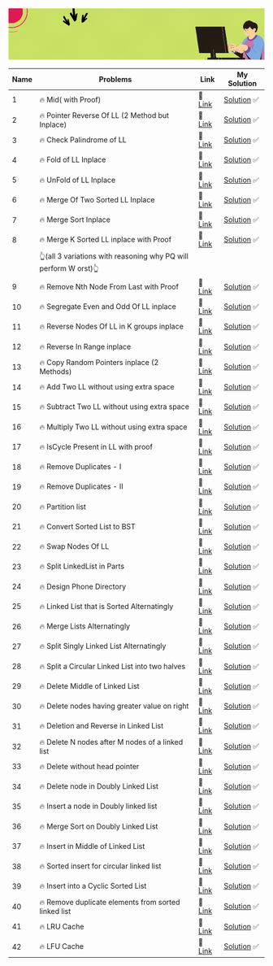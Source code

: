<img src="../gifs/linkedlist.gif" />

|Name |                      Problems                                              |               Link                  |    My Solution    |
|-----|----------------------------------------------------------------------------|---------------------------------------------|---------------------  |              
|1      |  🔥 Mid( with Proof)                                   | 📌 [Link]() |[Solution]() ✅|                                                   
|2	    |  🔥 Pointer Reverse Of LL (2 Method but Inplace)       | 📌 [Link]() |[Solution]() ✅|                                                       
|3	    |  🔥 Check Palindrome of LL                             | 📌 [Link]() |[Solution]() ✅|                                                       
|4	    |  🔥 Fold of LL Inplace                                 | 📌 [Link]() |[Solution]() ✅|                                                                       
|5	    |  🔥 UnFold of LL Inplace                               | 📌 [Link]() |[Solution]() ✅|                                                       
|6	    |  🔥 Merge Of Two Sorted LL Inplace                     | 📌 [Link]() |[Solution]() ✅|                                                       
|7	    |  🔥 Merge Sort Inplace                                 | 📌 [Link]() |[Solution]() ✅|                                                           
|8	    |  🔥 Merge K Sorted LL inplace with Proof               | 📌 [Link]() |[Solution]() ✅| 
|	    | 👆(all 3 variations with reasoning why PQ will perform W orst)👆                                                                                                        
|9	    |  🔥 Remove Nth Node From Last with Proof               | 📌 [Link]() |[Solution]() ✅|                                                   
|10    	|  🔥 Segregate Even and Odd Of LL inplace               | 📌 [Link]() |[Solution]() ✅|                                                   
|11    	|  🔥 Reverse Nodes Of LL in K groups inplace            | 📌 [Link]() |[Solution]() ✅|                                                                   
|12    	|  🔥 Reverse In Range inplace                           | 📌 [Link]() |[Solution]() ✅|                       
|13    	|  🔥 Copy Random Pointers inplace (2 Methods)           | 📌 [Link]() |[Solution]() ✅|                                                   
|14    	|  🔥 Add Two LL without using extra space               | 📌 [Link]() |[Solution]() ✅|                                                   
|15    	|  🔥 Subtract Two LL without using extra space          | 📌 [Link]() |[Solution]() ✅|                                                               
|16    	|  🔥 Multiply Two LL without using extra space          | 📌 [Link]() |[Solution]() ✅|                                                           
|17    	|  🔥 IsCycle Present in LL with proof                   | 📌 [Link]() |[Solution]() ✅|                                                               
|18    	|  🔥 Remove Duplicates - I                              | 📌 [Link]() |[Solution]() ✅|                                                                   
|19    	|  🔥 Remove Duplicates - II                             | 📌 [Link]() |[Solution]() ✅|                                                                   
|20    	|  🔥 Partition list                                     | 📌 [Link]() |[Solution]() ✅|                                                   
|21    	|  🔥 Convert Sorted List to BST                         | 📌 [Link]() |[Solution]() ✅|                                                   
|22    	|  🔥 Swap Nodes Of LL                                   | 📌 [Link]() |[Solution]() ✅|                                                               
|23    	|  🔥 Split LinkedList in Parts                          | 📌 [Link]() |[Solution]() ✅|                                                           
|24    	|  🔥 Design Phone Directory                             | 📌 [Link]() |[Solution]() ✅|                                                   
|25    	|  🔥 Linked List that is Sorted Alternatingly           | 📌 [Link]() |[Solution]() ✅|                                                               
|26    	|  🔥 Merge Lists Alternatingly                          | 📌 [Link]() |[Solution]() ✅|                                                   
|27    	|  🔥 Split Singly Linked List Alternatingly             | 📌 [Link]() |[Solution]() ✅|                                                           
|28    	|  🔥 Split a Circular Linked List into two halves       | 📌 [Link]() |[Solution]() ✅|                                                               
|29    	|  🔥 Delete Middle of Linked List                       | 📌 [Link]() |[Solution]() ✅|                                                   
|30    	|  🔥 Delete nodes having greater value on right         | 📌 [Link]() |[Solution]() ✅|                                           
|31    	|  🔥 Deletion and Reverse in Linked List                | 📌 [Link]() |[Solution]() ✅|                                                       
|32    	|  🔥 Delete N nodes after M nodes of a linked list      | 📌 [Link]() |[Solution]() ✅|                                                                   
|33    	|  🔥 Delete without head pointer                        | 📌 [Link]() |[Solution]() ✅|                                                               
|34    	|  🔥 Delete node in Doubly Linked List                  | 📌 [Link]() |[Solution]() ✅|                                                                   
|35    	|  🔥 Insert a node in Doubly linked list                | 📌 [Link]() |[Solution]() ✅|                                                       
|36    	|  🔥 Merge Sort on Doubly Linked List                   | 📌 [Link]() |[Solution]() ✅|                                               
|37    	|  🔥 Insert in Middle of Linked List                    | 📌 [Link]() |[Solution]() ✅|                                                       
|38    	|  🔥 Sorted insert for circular linked list             | 📌 [Link]() |[Solution]() ✅|                                                       
|39    	|  🔥 Insert into a Cyclic Sorted List                   | 📌 [Link]() |[Solution]() ✅|                                                   
|40    	|  🔥 Remove duplicate elements from sorted linked list  | 📌 [Link]() |[Solution]() ✅|                                                   
|41    	|  🔥 LRU Cache                                          | 📌 [Link]() |[Solution]() ✅|                               
|42    	|  🔥 LFU Cache                                          | 📌 [Link]() |[Solution]() ✅|                                   